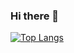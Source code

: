 ### Hi there 👋
[![Top Langs](https://github-readme-stats.vercel.app/api/top-langs/?username=anuraghazra&layout=compact)](https://github.com/JackDunlop/github-readme-stats)
<!--
**JackDunlop/JackDunlop** is a ✨ _special_ ✨ repository because its `README.md` (this file) appears on your GitHub profile.

Here are some ideas to get you started:

- 🔭 I’m currently working on ...
- 🌱 I’m currently learning ...
- 👯 I’m looking to collaborate on ...
- 🤔 I’m looking for help with ...
- 💬 Ask me about ...
- 📫 How to reach me: ...
- 😄 Pronouns: ...
- ⚡ Fun fact: ...
-->
